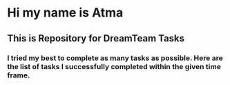 # Hi my name is Atma
## This is Repository for DreamTeam Tasks
### I tried my best to complete as many tasks as possible. Here are the list of tasks I successfully completed within the given time frame.
